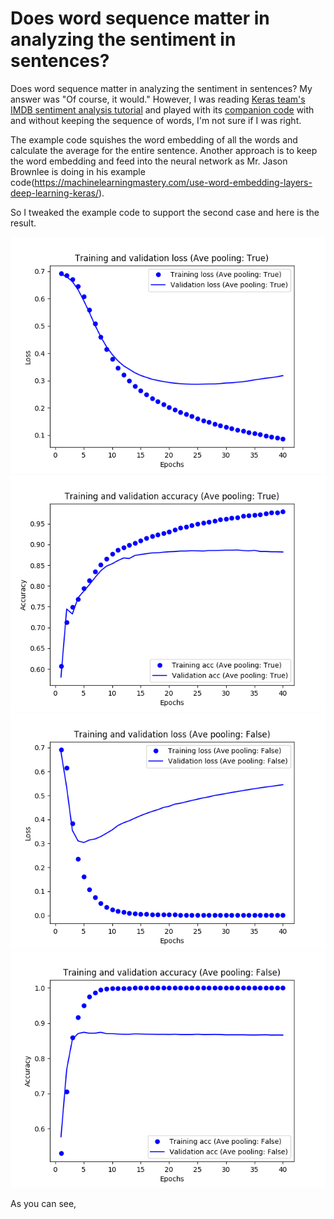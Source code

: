 # Does word sequence matter in analyzing the sentiment in sentences?

Does word sequence matter in analyzing the sentiment in sentences?  My answer was "Of course, it would."
However, I was reading [Keras team's IMDB sentiment analysis tutorial](https://www.tensorflow.org/tutorials/keras/basic_text_classification) and played with its [companion code](https://github.com/tensorflow/docs/blob/master/site/en/tutorials/keras/basic_text_classification.ipynb) with and without keeping the sequence of words, I'm not sure if I was right.

The example code squishes the word embedding of all the words and calculate the average for the entire sentence.
Another approach is to keep the word embedding and feed into the neural network as Mr. Jason Brownlee is doing in his example code(https://machinelearningmastery.com/use-word-embedding-layers-deep-learning-keras/).

So I tweaked the example code to support the second case and here is the result.

![With Average Pooling](/assets/images/imdb1.png)
![With Average Pooling](/assets/images/imdb2.png)
![Without Average Pooling](/assets/images/imdb3.png)
![Without Average Pooling](/assets/images/imdb4.png)

As you can see, 
